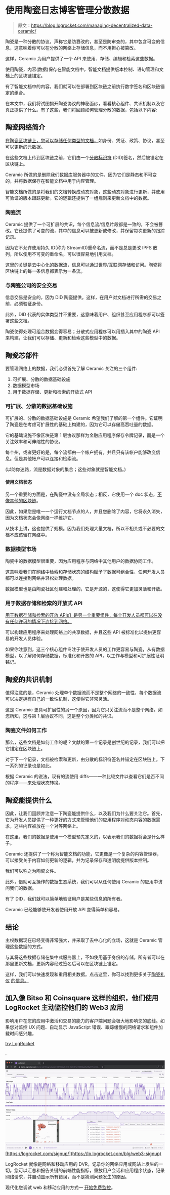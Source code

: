 # 使用陶瓷日志博客管理分散数据

> 原文：<https://blog.logrocket.com/managing-decentralized-data-ceramic/>

陶瓷是一种分散的协议，声称它是防篡改的，甚至是防审查的，其中包含可变的信息，这意味着你可以在分散的网络上存储信息，而不用担心被篡改。

这样，Ceramic 为用户提供了一个 API 来使用、存储、编辑和检索这些数据。

使用陶瓷，内容(数据)保存在智能文档中，智能文档提供版本控制、语句管理和文档上的区块链锚定。

有了智能文档中的内容，我们就可以在部署到区块链之前执行数字签名和区块链锚定的组合。

在本文中，我们将试图揭开陶瓷协议的神秘面纱，看看核心组件、共识机制以及它真正提供了什么。有了这些，我们将回顾如何管理分散的数据，包括以下内容:

## 陶瓷网络简介

[在陶瓷区块链上，您可以存储任何类型的文档，](https://blog.logrocket.com/build-web3-authentication-flow-react-ether-js-ceramic/#hosting-data-ceramic)如身份、凭证、政策、协议，甚至可以更新的元数据。

在这些文档上传到区块链之前，它们由一个[分散标识符](https://www.w3.org/TR/did-core/#:~:text=Decentralized%20identifiers%20(DIDs)%20are%20a,the%20controller%20of%20the%20DID.) (DID)签名，然后被锚定在区块链上。

Ceramic 所做的是删除我们数据库服务器中的文件，因为它们是静态和不可变的，并将数据保存在智能文档中用于内容管理。

智能文档所做的是将我们的文档转换成动态对象，这些动态对象进行更新，并使用可验证的版本跟踪更新。它的逻辑还提供了一组规则来更新文档中的数据。

### 陶瓷流

Ceramic 提供了一个可扩展的共识，每个信息流/信息片段都是一致的，不会被篡改。它还提供了可变的流，其中的信息可以被更新或修改，并保留每次更新的跟踪记录。

因为它不允许使用持久 ID(称为 StreamID)重命名流，而不是总是更改 IPFS 散列，所以使用不可变的重命名，可以很容易地引用文档。

这里的关键是去中心化的数据流，信息可以通过世界/互联网存储和访问。陶瓷将区块链上的每一条信息都表示为一条流。

### 与陶瓷公司的安全交易

信息交易是安全的，因为 DID 陶瓷提供。这样，在用户对文档进行所需的交易之前，必须验证身份。

此外，DID 代表的实体类型并不重要，这意味着用户、组织甚至应用程序都可以签署这些文档。

陶瓷使得处理可组合数据变得容易；分散式应用程序可以用插入其中的陶瓷 API 来构建，让我们可以存储、更新和检索这些模型中的数据。

## 陶瓷芯部件

要管理网络上的数据，我们必须首先了解 Ceramic 关注的三个组件:

1.  可扩展、分散的数据基础设施
2.  数据模型市场
3.  用于数据存储、更新和检索的开放式 API

### 可扩展、分散的数据基础设施

可扩展的、分散的数据基础设施是 Ceramic 希望我们了解的第一个组件。它证明了陶瓷是在考虑可扩展性的基础上构建的，因为它可以存储高吞吐量的数据。

它的基础设施不像区块链第 1 层协议那样为金融应用程序保存令牌记录，而是一个关注效率和可伸缩性的协议。

每个州，或者更好的是，每个流都由一个帐户拥有，并且只有该帐户能够改变信息。但是其他帐户可以连接和检索流。

(以防你迷路，流是数据对象的集合；这些对象就是智能文档。)

#### 使用文档状态

另一个重要的方面是，在陶瓷中没有全局状态；相反，它使用一个 doc 状态，[不像其他的区块链](https://blog.logrocket.com/ethereum-vs-harmony-which-blockchain-right-for-you/)。

因此，如果您是唯一一个运行文档节点的人，并且您删除了内容，它将永久消失，因为文档状态会像网络一样维护它。

从技术上讲，这也提供了规模。因为我们处理大量文档，所以不相关或不必要的文档不应该留在网络中。

### 数据模型市场

陶瓷中的数据模型很重要，因为应用程序与网络中其他用户的数据协同工作。

这意味着我们在网络中检索和存储状态的结构赋予了数据可组合性，任何开发人员都可以连接到网络并轻松处理数据。

数据模型也是由陶瓷社区创建和处理的，它是开源的，这使得它更加灵活和开放。

### 用于数据存储和检索的开放式 API

[用于数据存储和检索的开放 APIs】是另一个重要组件，每个开发人员都可以在没有任何许可的情况下连接到网络。](https://blog.logrocket.com/interacting-smart-contracts-via-nodejs-api/)

可以构建应用程序来处理网络上的共享数据，并且这些 API 被标准化以提供更容易的开发人员体验。

如果你注意到，这三个核心组件专注于使开发人员的工作更容易与陶瓷，从有数据模型，以了解如何存储数据，标准化和开放的 API，以工作与模型和可扩展性证明铭记。

## 陶瓷的共识机制

值得注意的是，Ceramic 处理单个数据流而不是整个网络的一致性，每个数据流可以决定拥有自己的一致性机制，这使得它非常灵活。

这是 Ceramic 更具可扩展性的另一个原因，因为它只关注流而不是整个网络。如您所知，这与第 1 层协议不同，这是整个分类帐的共识。

### 陶瓷文件如何工作

那么，这些文档是如何工作的呢？文献的第一个记录是创世纪的记录，我们可以把它锚定在区块链上。

对于下一个记录，文档被检索和更新，由分散的标识符签名并锚定在区块链上。下一系列的记录也是如此。

根据 Ceramic 的说法，现有的流使用 diffs——一种比较文件以查看它们是否不同的程序——来处理状态转换。

## 陶瓷能提供什么

因此，让我们回顾并注意一下陶瓷能提供什么，以及我们为什么要关注它。首先，它为开发人员提供了一种更好的方式来管理他们的应用程序对动态内容的数据需求，这些内容被放在一个对等网络上。

在这里，我们的数据是使用一个模型预先定义的，以表示我们的数据将会是什么样子。

Ceramic 还提供了一个称为智能文档的功能，它更像是一个复杂的内容管理器，可以接受关于内容如何更新的逻辑，并为记录保存和透明度提供版本控制。

我们可以称之为陶瓷文件。

此外，借助可互操作的数据生态系统，我们可以从任何使用 Ceramic 的应用中访问我们的数据。

有了 DID，我们就可以简单地验证用户是某些信息的所有者。

Ceramic 已经能够使开发者使用开放 API 变得简单和容易。

## 结论

主权数据现在已经变得非常强大，并采取了去中心化的立场，这就是 Ceramic 管理这些数据的方式。

与其将这些数据存储在集中式服务器上，不如使用基于身份的存储，所有者可以在那里更新文档，更新内容经过签名后可以在区块链上锚定。

这样，我们可以快速发现和重用相关数据。点击这里，你可以找到更多关于[陶瓷礼仪](https://ceramic.network/) [的信息。](https://ceramic.network/)

## 加入像 Bitso 和 Coinsquare 这样的组织，他们使用 LogRocket 主动监控他们的 Web3 应用

影响用户在您的应用中激活和交易的能力的客户端问题会极大地影响您的底线。如果您对监控 UX 问题、自动显示 JavaScript 错误、跟踪缓慢的网络请求和组件加载时间感兴趣，

[try LogRocket](https://lp.logrocket.com/blg/web3-signup)

.

[![LogRocket Dashboard Free Trial Banner](img/dacb06c713aec161ffeaffae5bd048cd.png)](https://lp.logrocket.com/blg/web3-signup)[https://logrocket.com/signup/](https://lp.logrocket.com/blg/web3-signup)

LogRocket 就像是网络和移动应用的 DVR，记录你的网络应用或网站上发生的一切。您可以汇总和报告关键的前端性能指标，重放用户会话和应用程序状态，记录网络请求，并自动显示所有错误，而不是猜测问题发生的原因。

现代化您调试 web 和移动应用的方式— [开始免费监控](https://lp.logrocket.com/blg/web3-signup)。